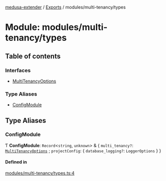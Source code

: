 [medusa-extender](../README.md) / [Exports](../modules.md) / modules/multi-tenancy/types

# Module: modules/multi-tenancy/types

## Table of contents

### Interfaces

- [MultiTenancyOptions](../interfaces/modules_multi_tenancy_types.MultiTenancyOptions.md)

### Type Aliases

- [ConfigModule](modules_multi_tenancy_types.md#configmodule)

## Type Aliases

### ConfigModule

Ƭ **ConfigModule**: `Record`<`string`, `unknown`\> & { `multi_tenancy?`: [`MultiTenancyOptions`](../interfaces/modules_multi_tenancy_types.MultiTenancyOptions.md) ; `projectConfig`: { `database_logging?`: `LoggerOptions`  }  }

#### Defined in

[modules/multi-tenancy/types.ts:4](https://github.com/adrien2p/medusa-extender/blob/4d59aa3/src/modules/multi-tenancy/types.ts#L4)
